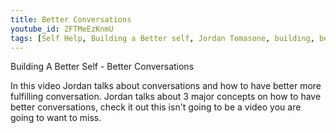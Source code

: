 ```yaml
---
title: Better Conversations
youtube_id: ZFTMeEzKnmU
tags: [Self Help, Building a Better self, Jordan Tomasone, building, better, self, jordan, tomasone, how to, self help, tips and tricks, 3 tricks to better conversations,conversation starters, conversation, how to have better conversations, skills, conversation skills, confidence, having confidence in conversations, how to hold conversations, better conversations with women, how to talk to women, how to talk to men, english, Ireland, how to better connect to people, how to connect, how to guide, how to become better at having a conversation, conversation topics, convo topics, how to improve conversations, how to have better conversations with friends, how to talk to people, how to talk, conversation help video, video about conversations, conversation help]
---
```

Building A Better Self - Better Conversations

In this video Jordan talks about conversations and how to have better more fulfilling conversation. Jordan talks about 3 major concepts on how to have better conversations, check it out this isn't going to be a video you are going to want to miss.
